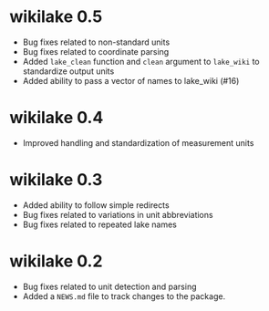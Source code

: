 # wikilake 0.5

* Bug fixes related to non-standard units
* Bug fixes related to coordinate parsing
* Added `lake_clean` function and `clean` argument to `lake_wiki` to standardize output units
* Added ability to pass a vector of names to lake_wiki (#16)

# wikilake 0.4

* Improved handling and standardization of measurement units

# wikilake 0.3

* Added ability to follow simple redirects
* Bug fixes related to variations in unit abbreviations
* Bug fixes related to repeated lake names

# wikilake 0.2

* Bug fixes related to unit detection and parsing
* Added a `NEWS.md` file to track changes to the package.
